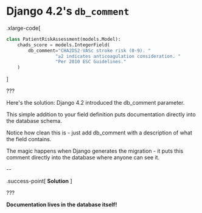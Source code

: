 # Django 4.2's `db_comment`

.xlarge-code[

```python
class PatientRiskAssessment(models.Model):
    chads_score = models.IntegerField(
        db_comment="CHA2DS2-VASc stroke risk (0-9). "
                  "≥2 indicates anticoagulation consideration. "
                  "Per 2010 ESC Guidelines."
    )
```

]

???

Here's the solution: Django 4.2 introduced the db_comment parameter.

This simple addition to your field definition puts documentation directly into the database schema.

Notice how clean this is - just add db_comment with a description of what the field contains.

The magic happens when Django generates the migration - it puts this comment directly into the database where anyone can see it.


--

.success-point[
**Solution**
]

???

**Documentation lives in the database itself!**
